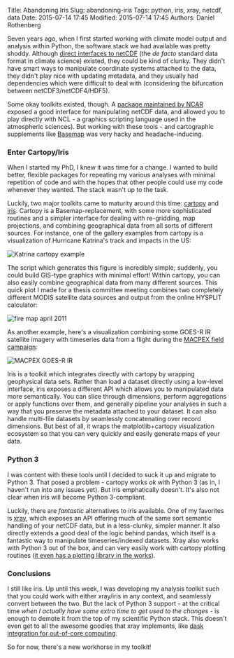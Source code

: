 Title: Abandoning Iris
Slug: abandoning-iris
Tags: python, iris, xray, netcdf, data
Date: 2015-07-14 17:45
Modified: 2015-07-14 17:45
Authors: Daniel Rothenberg

Seven years ago, when I first started working with climate model output and analysis within Python, the software stack we had available was pretty shoddy. Although [direct interfaces to netCDF](https://github.com/Unidata/netcdf4-python) (the *de facto* standard data format in climate science) existed, they could be kind of clunky. They didn't have smart ways to manipulate coordinate systems attached to the data, they didn't play nice with updating metadata, and they usually had dependencies which were difficult to deal with (considering the bifurcation between netCDF3/netCDF4/HDF5).

Some okay toolkits existed, though. A [package maintained by NCAR](https://www.pyngl.ucar.edu/Nio.shtml) exposed a good interface for manipulating netCDF data, and allowed you to play directly with NCL - a graphics scripting language used in the atmospheric sciences). But working with these tools - and cartographic supplements like [Basemap](http://matplotlib.org/basemap/) was very hacky and headache-inducing.

### Enter Cartopy/Iris

When I started my PhD, I knew it was time for a change. I wanted to build better, flexible packages for repeating my various analyses with minimal repetition of code and with the hopes that other people could use my code whenever they wanted. The stack wasn't up to the task.

Luckily, two major toolkits came to maturity around this time: [cartopy](http://scitools.org.uk/cartopy/docs/latest/index.html) and [iris](http://scitools.org.uk/iris/docs/latest/index.html). Cartopy is a Basemap-replacement, with some more sophisticated routines and a simpler interface for dealing with re-gridding, map projections, and combining geographical data from all sorts of different sources. For instance, one of the gallery examples from cartopy is a visualization of Hurricane Katrina's track and impacts in the US:

![Katrina cartopy example](http://scitools.org.uk/cartopy/docs/latest/_images/hurricane_katrina_01_00.png)

The script which generates this figure is incredibly simple; suddenly, you could build GIS-type graphics with minimal effort! Within cartopy, you can also easily combine geographical data from many different sources. This quick plot I made for a thesis committee meeting combines two completely different MODIS satellite data sources and output from the online HYSPLIT calculator:

![fire map april 2011]({static}/images/2015/07/MODIS_CentAm_Fires_AOD_Hysplit_4_24.png)

As another example, here's a visualization combining some GOES-R IR satellite imagery with timeseries data from a flight during the [MACPEX field campaign](http://www-air.larc.nasa.gov/missions/macpex/macpex.html):

![MACPEX GOES-R IR]({static}/images/2015/07/IR-4_flightpath_20110425_183229.png)

Iris is a toolkit which integrates directly with cartopy by wrapping geophysical data sets. Rather than load a dataset directly using a low-level interface, iris exposes a different API which allows you to manipulated data more semantically. You can slice through dimensions, perform aggregations or apply functions over them, and generally pipeline your analyses in such a way that you preserve the metadata attached to your dataset. It can also handle multi-file datasets by seamlessly concatenating over record dimensions. But best of all, it wraps the matplotlib+cartopy visualization ecosystem so that you can very quickly and easily generate maps of your data.

### Python 3

I was content with these tools until I decided to suck it up and migrate to Python 3. That posed a problem - cartopy works *ok* with Python 3 (as in, I haven't run into any issues yet). But iris emphatically doesn't. It's also not clear when iris will become Python 3-compliant.

Luckily, there are *fantastic* alternatives to iris available. One of my favorites is [xray](http://xray.readthedocs.org/en/stable/), which exposes an API offering much of the same sort semantic handling of your netCDF data, but in a less-clunky, simpler manner. It also directly extends a good deal of the logic behind pandas, which itself is a fantastic way to manipulate timeseries/indexed datasets. Xray also works with Python 3 out of the box, and can very easily work with cartopy plotting routines ([it even has a plotting library in the works](http://xray.readthedocs.org/en/feature-plotting/)).

### Conclusions

I still like iris. Up until this week, I was developing my analysis toolkit such that you could work with either xray/iris in any context, and seamlessly convert between the two. But the lack of Python 3 support - at the critical time *when I actually have some extra time to get used to the changes* - is enough to demote it from the top of my scientific Python stack. This doesn't even get to all the awesome goodies that xray implements, like [dask integration for out-of-core computing](http://dask.pydata.org/en/latest/).

So for now, there's a new workhorse in my toolkit!
